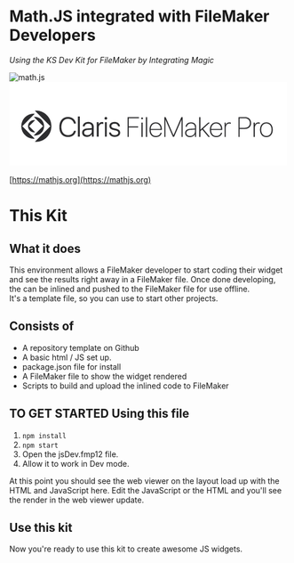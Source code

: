 # Math.JS integrated with FileMaker Developers

*Using the KS Dev Kit for FileMaker by Integrating Magic*

![math.js](https://raw.github.com/josdejong/mathjs/master/misc/img/mathjs.png) ![Claris FileMaker](https://github.com/dataops-uk/mathjs/blob/main/Claris-FMP-black.png?raw=true) 

[https://mathjs.org](https://mathjs.org)

# This Kit
## What it does
This environment allows a FileMaker developer to start coding their widget and see the results right away in a FileMaker file. Once done developing, the can be inlined and pushed to the FileMaker file for use offline.
<br/>
It's a template file, so you can use to start other projects.
## Consists of
- A repository template on Github
- A basic html / JS set up.
- package.json file for install
- A FileMaker file to show the widget rendered
- Scripts to build and upload the inlined code to FileMaker
## TO GET STARTED Using this file
1. `npm install`
2. `npm start`
3. Open the jsDev.fmp12 file.
4. Allow it to work in Dev mode.

At this point you should see the web viewer on the layout load up with the HTML and JavaScript here. Edit the JavaScript or the HTML and you'll see the render in the web viewer update.

## Use this kit
Now you're ready to use this kit to create awesome JS widgets.

